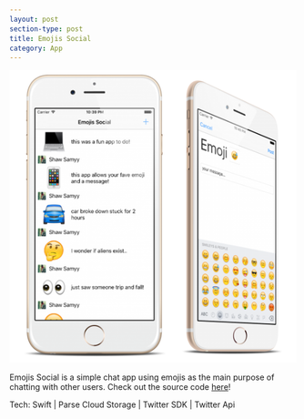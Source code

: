 ```yaml
---
layout: post
section-type: post
title: Emojis Social
category: App
---
```


<img style="border:none" src="/img/es1.png">

Emojis Social is a simple chat app using emojis as the main purpose of chatting with other users. Check out the source code [here](https://github.com/SamuelShaw/EmojisSocial/tree/master/EmojisSocial)!

Tech:
Swift | Parse Cloud Storage | Twitter SDK | Twitter Api
